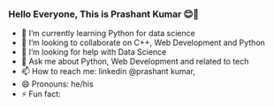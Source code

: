 ### Hello Everyone, This is Prashant Kumar 😊👋

- 🌱 I’m currently learning Python for data science
- 👯 I’m looking to collaborate  on C++, Web Development and Python
- 🤔 I’m looking for help with Data Science
- 💬 Ask me about Python, Web Development and related to tech
- 📫 How to reach me: linkedin @prashant kumar, 
- 😄 Pronouns: he/his
- ⚡ Fun fact: 

